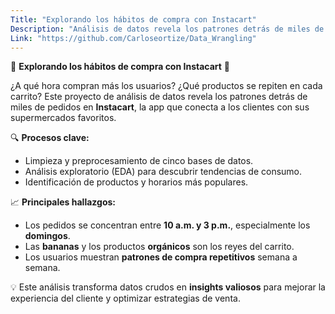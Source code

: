 ```yaml
---
Title: "Explorando los hábitos de compra con Instacart"
Description: "Análisis de datos revela los patrones detrás de miles de pedidos en **Instacart**"
Link: "https://github.com/Carloseortize/Data_Wrangling"
---
```

🍎 **Explorando los hábitos de compra con Instacart** 🛒

¿A qué hora compran más los usuarios? ¿Qué productos se repiten en cada carrito?
Este proyecto de análisis de datos revela los patrones detrás de miles de pedidos en **Instacart**, la app que conecta a los clientes con sus supermercados favoritos.

🔍 **Procesos clave:**

* Limpieza y preprocesamiento de cinco bases de datos.
* Análisis exploratorio (EDA) para descubrir tendencias de consumo.
* Identificación de productos y horarios más populares.

📈 **Principales hallazgos:**

* Los pedidos se concentran entre **10 a.m. y 3 p.m.**, especialmente los **domingos**.
* Las **bananas** y los productos **orgánicos** son los reyes del carrito.
* Los usuarios muestran **patrones de compra repetitivos** semana a semana.

💡 Este análisis transforma datos crudos en **insights valiosos** para mejorar la experiencia del cliente y optimizar estrategias de venta.
